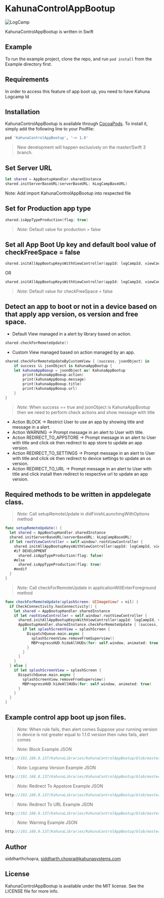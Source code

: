 # KahunaControlAppBootup

![LogCamp](http://www.kahuna-mobihub.com/templates/ja_puresite/images/logo-trans.png)

KahunaControlAppBootup is written in Swift

## Example

To run the example project, clone the repo, and run `pod install` from the Example directory first.

## Requirements
In order to access this feature of app boot up, you need to have Kahuna Logcamp Id

## Installation

KahunaControlAppBootup is available through [CocoaPods](http://cocoapods.org). To install
it, simply add the following line to your Podfile:

```ruby
pod 'KahunaControlAppBootup', '~> 1.0'
```
> New development will happen exclusively on the master/Swift 3 branch.

## Set Server URL
```swift
let shared = AppBootupHandler.sharedInstance
shared.initServerBaseURL(serverBaseURL: kLogCampBaseURL)
```
Note:
Add import KahunaControlAppBootup into respected file


## Set for Production app type

```swift
shared.isAppTypeProduction(flag: true)
```
> _Note:_ Default value for production = false


## Set all App Boot Up key and default bool value of checkFreeSpace = false
```swift
shared.initAllAppBootupKeysWithViewController(appId: logCampId, viewController: rootViewController)
```
OR

```swift
shared.initAllAppBootupKeysWithViewController(appId: logCampId, viewController: rootViewController, checkFreeSpace: true)
```
> _Note:_ Default value for checkFreeSpace = false

## Detect an app to boot or not in a device based on that apply app version, os version and free space.
- Default View managed in a alert by library based on action.
```swift
shared.checkForRemoteUpdate()
```

- Custom View managed based on action managed by an app.
```swift
shared.checkForRemoteUpdateByCustomView { (success, jsonObject) in
    if success && jsonObject is KahunaAppBootup {
    let kahunaAppBooup = jsonObject as! KahunaAppBootup
        print(kahunaAppBooup.action)
        print(kahunaAppBooup.message)
        print(kahunaAppBooup.title)
        print(kahunaAppBooup.url)
    }
}
```
> _Note:_
When success == true and jsonObject is KahunaAppBootup 
then we need to perform check actions and show message with title
- Action BLOCK -> Restrict User to use an app by showing title and message in a alert.
- Action WARNING -> Prompt message in an alert to User with title.
- Action REDIRECT_TO_APPSTORE -> Prompt message in an alert to User with title and click ok then redirect to app store to update an app version.
- Action REDIRECT_TO_SETTINGS -> Prompt message in an alert to User with title and click ok then redirect to device settings to update an os version.
- Action REDIRECT_TO_URL -> Prompt message in an alert to User with title and click install then redirect to respective url to update an app version.

## Required methods to be written in appdelegate class.
> _Note:_
Call setupRemoteUpdate in didFinishLaunchingWithOptions method
```swift
func setupRemoteUpdate() {
  let shared = AppBootupHandler.sharedInstance
  shared.initServerBaseURL(serverBaseURL: kLogCampBaseURL)
  if let rootViewController = self.window?.rootViewController {
    shared.initAllAppBootupKeysWithViewController(appId: logCampId, viewController: rootViewController)
    #if DEVELOPMENT
      shared.isAppTypeProduction(flag: false)
    #else
      shared.isAppTypeProduction(flag: true)
    #endif
  }
}
```

> _Note:_
Call checkForRemoteUpdate in applicationWillEnterForeground method
```swift
func checkForRemoteUpdate(splashScreen: UIImageView? = nil) {
  if CheckConnectivity.hasConnectivity() {
    let shared = AppBootupHandler.sharedInstance
    if let rootViewController = self.window?.rootViewController {
      shared.initAllAppBootupKeysWithViewController(appId: logCampId, viewController: rootViewController)
      AppBootupHandler.sharedInstance.checkForRemoteUpdate { (success, jsonObject) in
        if let splashScreenView = splashScreen {
          DispatchQueue.main.async {
            splashScreenView.removeFromSuperview()
            MBProgressHUD.hideAllHUDs(for: self.window, animated: true)
          }
        }
      }
    }
  } else {
    if let splashScreenView = splashScreen {
      DispatchQueue.main.async {
        splashScreenView.removeFromSuperview()
        MBProgressHUD.hideAllHUDs(for: self.window, animated: true)
      }
    }
  }
}
```

## Example control app boot up json files.
> _Note:_
When rule fails, then alert comes
Suppose your running version in device is not greater equal to 1.1.0 version then rules fails, alert comes

> _Note:_
Block Example JSON
```swift
http://192.168.0.137/KahunaLibraries/KahunaControlAppBootup/blob/master/Example/KahunaControlAppBootup/rule-block-sample.json
```

> _Note:_
Logcamp Version Example JSON
```swift
http://192.168.0.137/KahunaLibraries/KahunaControlAppBootup/blob/master/Example/KahunaControlAppBootup/rule-logcamp-version-sample.json
```

> _Note:_
Redirect To Appstore Example JSON
```swift
http://192.168.0.137/KahunaLibraries/KahunaControlAppBootup/blob/master/Example/KahunaControlAppBootup/rule-redirect-to-appstore-sample.json
```

> _Note:_
Redirect To URL Example JSON
```swift
http://192.168.0.137/KahunaLibraries/KahunaControlAppBootup/blob/master/Example/KahunaControlAppBootup/rule-redirect-to-url-sample.json
```

> _Note:_
Warning Example JSON
```swift
http://192.168.0.137/KahunaLibraries/KahunaControlAppBootup/blob/master/Example/KahunaControlAppBootup/rule-warning-sample.json
```


## Author

siddharthchopra, siddharth.chopra@kahunasystems.com

## License

KahunaControlAppBootup is available under the MIT license. See the LICENSE file for more info.

